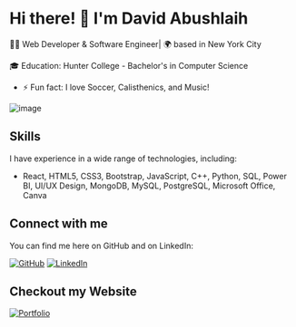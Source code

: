 # Hi there! 👋 I'm David Abushlaih

👨‍💻 Web Developer & Software Engineer| 🌍 based in New York City

🎓 Education: Hunter College - Bachelor's in Computer Science 

- ⚡ Fun fact: I love Soccer, Calisthenics, and Music!

![image](https://github.com/DavidA123777/DavidA123777/assets/83670808/617c6104-1a13-4d02-8080-ee3e3bfb7c61)


## Skills

I have experience in a wide range of technologies, including:

- React, HTML5, CSS3, Bootstrap, JavaScript, C++, Python, SQL, Power BI, UI/UX Design, MongoDB, MySQL, PostgreSQL, Microsoft Office, Canva

## Connect with me

You can find me here on GitHub and on LinkedIn:

[![GitHub](https://img.shields.io/badge/-GitHub-000?style=for-the-badge&logo=GitHub)](https://github.com/DavidA123777)
[![LinkedIn](https://img.shields.io/badge/-LinkedIn-0077B5?style=for-the-badge&logo=linkedin&logoColor=white)](https://www.linkedin.com/in/david-abushlaih/)

## Checkout my Website 

[![Portfolio](https://img.shields.io/badge/%20Portfolio-gray?style=for-the-badge)](https://davida123777.github.io/Portfolio-Website/index.html)
